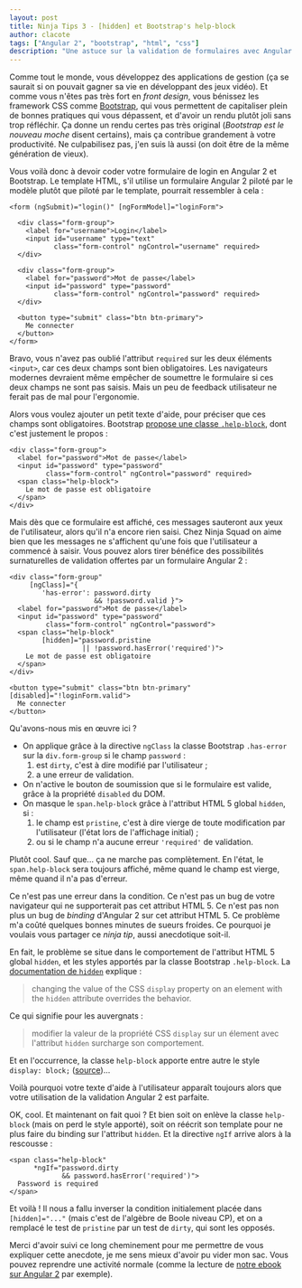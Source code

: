 ```yaml
---
layout: post
title: Ninja Tips 3 - [hidden] et Bootstrap's help-block
author: clacote
tags: ["Angular 2", "bootstrap", "html", "css"]
description: "Une astuce sur la validation de formulaires avec Angular 2 et Bootstrap"
---
```


Comme tout le monde, vous développez des applications de gestion
(ça se saurait si on pouvait gagner sa vie en développant des jeux vidéo).
Et comme vous n'êtes pas très fort en *front design*, vous bénissez les framework CSS
comme [Bootstrap](http://getbootstrap.com/), qui vous permettent de capitaliser
plein de bonnes pratiques qui vous dépassent,
et d'avoir un rendu plutôt joli sans trop réfléchir.
Ça donne un rendu certes pas très original (*Bootstrap est le nouveau moche* disent certains),
mais ça contribue grandement à votre productivité.
Ne culpabilisez pas, j'en suis là aussi (on doit être de la même génération de vieux).

Vous voilà donc à devoir coder votre formulaire de login en Angular&nbsp;2 et Bootstrap.
Le template HTML, s'il utilise un formulaire Angular&nbsp;2 piloté par le
modèle plutôt que piloté par le template, pourrait ressembler à cela&nbsp;:

    <form (ngSubmit)="login()" [ngFormModel]="loginForm">

      <div class="form-group">
        <label for="username">Login</label>
        <input id="username" type="text"
               class="form-control" ngControl="username" required>
      </div>

      <div class="form-group">
        <label for="password">Mot de passe</label>
        <input id="password" type="password"
               class="form-control" ngControl="password" required>
      </div>

      <button type="submit" class="btn btn-primary">
        Me connecter
      </button>
    </form>

Bravo, vous n'avez pas oublié l'attribut `required` sur les deux éléments `<input>`,
car ces deux champs sont bien obligatoires. Les navigateurs modernes devraient
même empêcher de soumettre le formulaire si ces deux champs ne sont pas saisis.
Mais un peu de feedback utilisateur ne ferait pas de mal pour l'ergonomie.

Alors vous voulez ajouter un petit texte d'aide, pour préciser que ces champs sont obligatoires.
Bootstrap [propose une classe `.help-block`](http://getbootstrap.com/css/#forms-help-text),
dont c'est justement le propos&nbsp;:

    <div class="form-group">
      <label for="password">Mot de passe</label>
      <input id="password" type="password"
             class="form-control" ngControl="password" required>
      <span class="help-block">
        Le mot de passe est obligatoire
      </span>
    </div>

Mais dès que ce formulaire est affiché, ces messages sauteront aux yeux de l'utilisateur,
alors qu'il n'a encore rien saisi. Chez Ninja Squad on aime bien que les messages
ne s'affichent qu'une fois que l'utilisateur a commencé à saisir.
Vous pouvez alors tirer bénéfice des possibilités surnaturelles de validation offertes par un
formulaire Angular&nbsp;2&nbsp;:

    <div class="form-group"
         [ngClass]="{
            'has-error': password.dirty
                         && !password.valid }">
      <label for="password">Mot de passe</label>
      <input id="password" type="password"
             class="form-control" ngControl="password">
      <span class="help-block"
            [hidden]="password.pristine
                      || !password.hasError('required')">
        Le mot de passe est obligatoire
      </span>
    </div>

    <button type="submit" class="btn btn-primary" [disabled]="!loginForm.valid">
      Me connecter
    </button>

Qu'avons-nous mis en œuvre ici&nbsp;?

* On applique grâce à la directive `ngClass` la classe Bootstrap `.has-error` sur la `div.form-group` si le champ `password`&nbsp;:
  1. est `dirty`, c'est à dire modifié par l'utilisateur&nbsp;;
  2. a une erreur de validation.
* On n'active le bouton de soumission que si le formulaire est valide, grâce à la propriété `disabled` du DOM.
* On masque le `span.help-block` grâce à l'attribut HTML&nbsp;5 global `hidden`, si&nbsp;:
   1. le champ est `pristine`, c'est à dire vierge de toute modification par l'utilisateur (l'état lors de l'affichage initial)&nbsp;;
   2. ou si le champ n'a aucune erreur `'required'` de validation.

Plutôt cool. Sauf que... ça ne marche pas complètement.
En l'état, le `span.help-block` sera toujours affiché, même quand le champ est vierge, même quand il n'a pas d'erreur.

Ce n'est pas une erreur dans la condition. Ce n'est pas un bug de votre navigateur qui ne supporterait pas cet attribut HTML&nbsp;5. Ce n'est pas non plus un bug de _binding_ d'Angular&nbsp;2 sur cet attribut HTML&nbsp;5.
Ce problème m'a coûté quelques bonnes minutes de sueurs froides. Ce pourquoi je voulais vous partager ce *ninja tip*, aussi anecdotique soit-il.

En fait, le problème se situe dans le comportement de l'attribut HTML&nbsp;5 global `hidden`, et les styles apportés par la classe Bootstrap `.help-block`. La [documentation de `hidden`](https://developer.mozilla.org/en-US/docs/Web/HTML/Global_attributes/hidden) explique&nbsp;:

> changing the value of the CSS `display` property on an element
> with the `hidden` attribute overrides the behavior.

Ce qui signifie pour les auvergnats&nbsp;:

> modifier la valeur de la propriété CSS `display` sur un élement
> avec l'attribut `hidden` surcharge son comportement.

Et en l'occurrence, la classe `help-block` apporte entre autre le style
`display: block;` ([source](https://github.com/twbs/bootstrap/blob/v3.3.6/less/forms.less#L456))...

Voilà pourquoi votre texte d'aide à l'utilisateur apparaît toujours alors que votre utilisation de la validation Angular&nbsp;2 est parfaite.

OK, cool. Et maintenant on fait quoi&nbsp;?
Et bien soit on enlève la classe `help-block` (mais on perd le style apporté), soit on réécrit son template pour ne plus faire du binding sur l'attribut `hidden`. Et la directive `ngIf` arrive alors à la rescousse&nbsp;:

    <span class="help-block"
          *ngIf="password.dirty
                 && password.hasError('required')">
      Password is required
    </span>

Et voilà&nbsp;!
Il nous a fallu inverser la condition initialement placée dans `[hidden]="..."` (mais c'est de l'algèbre de Boole niveau CP), et on a remplacé le test de `pristine` par un test de `dirty`, qui sont les opposés.

Merci d'avoir suivi ce long cheminement pour me permettre de vous expliquer cette anecdote, je me sens mieux d'avoir pu vider mon sac. Vous pouvez reprendre une activité normale (comme la lecture de [notre ebook sur Angular&nbsp;2](https://books.ninja-squad.com/angular2) par exemple).
